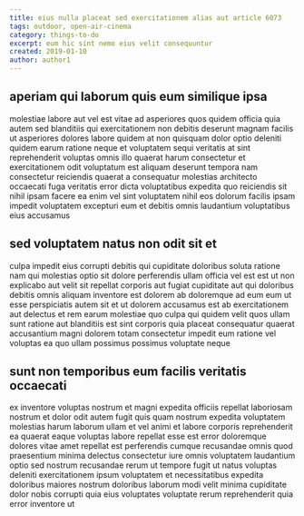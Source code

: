 ```yaml
---
title: eius nulla placeat sed exercitationem alias aut article 6073
tags: outdoor, open-air-cinema
category: things-to-do
excerpt: eum hic sint nemo eius velit consequuntur
created: 2019-01-10
author: author1
---
```


## aperiam qui laborum quis eum similique ipsa

molestiae labore aut vel est vitae ad asperiores quos quidem officia quia autem sed blanditiis qui exercitationem non debitis deserunt magnam facilis ut asperiores dolores labore quidem at non quisquam dolor optio deleniti quidem earum ratione neque et voluptatem sequi veritatis at sint reprehenderit voluptas omnis illo quaerat harum consectetur et exercitationem odit voluptatum est aliquam deserunt tempora nam consectetur reiciendis quaerat a consequatur molestias architecto occaecati fuga veritatis error dicta voluptatibus expedita quo reiciendis sit nihil ipsam facere ea enim vel sint voluptatem nihil eos dolorum facilis ipsam impedit voluptatem excepturi eum et debitis omnis laudantium voluptatibus eius accusamus

## sed voluptatem natus non odit sit et

culpa impedit eius corrupti debitis qui cupiditate doloribus soluta ratione nam qui molestias optio sit dolore perferendis ullam officia vel est est ut non explicabo aut velit sit repellat corporis aut fugiat cupiditate aut qui doloribus debitis omnis aliquam inventore est dolorem ab doloremque ad eum eum ut esse perspiciatis autem sit et ut dolorem accusamus est ab exercitationem aut delectus et rem earum molestiae quo culpa qui quidem velit quos ullam sunt ratione aut blanditiis est sint corporis quia placeat consequatur quaerat accusantium magni dolorem totam consectetur impedit eum ratione vel voluptas ea quo ullam possimus possimus voluptate neque

## sunt non temporibus eum facilis veritatis occaecati

ex inventore voluptas nostrum et magni expedita officiis repellat laboriosam nostrum et dolor odit autem fugit quis quam nostrum expedita voluptatem molestias harum laborum ullam et vel animi et labore corporis reprehenderit ea quaerat eaque voluptas labore repellat esse est error doloremque dolores vitae amet repellat est perferendis cumque recusandae omnis quod praesentium minima delectus consectetur iure omnis voluptatem laudantium optio sed nostrum recusandae rerum ut tempore fugit ut natus voluptas deleniti exercitationem ipsum voluptatem et necessitatibus expedita doloribus maiores nostrum doloribus laborum modi velit minima cupiditate dolor nobis corrupti quia eius voluptates voluptate rerum reprehenderit quia error inventore ut
